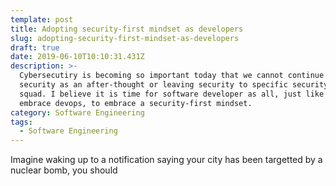 ```yaml
---
template: post
title: Adopting security-first mindset as developers
slug: adopting-security-first-mindset-as-developers
draft: true
date: 2019-06-10T10:10:31.431Z
description: >-
  Cybersecutiry is becoming so important today that we cannot continue to put
  security as an after-thought or leaving security to specific security team or
  squad. I believe it is time for software developer as all, just like we
  embrace devops, to embrace a security-first mindset. 
category: Software Engineering
tags:
  - Software Engineering
---
```

Imagine waking up to a notification saying your city has been targetted by a nuclear bomb, you should
